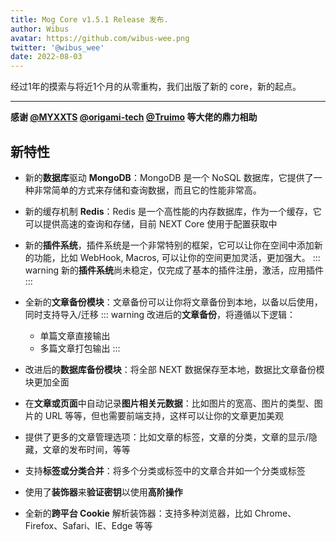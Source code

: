 ```yaml
---
title: Mog Core v1.5.1 Release 发布.
author: Wibus
avatar: https://github.com/wibus-wee.png
twitter: '@wibus_wee'
date: 2022-08-03
---
```


经过1年的摸索与将近1个月的从零重构，我们出版了新的 core，新的起点。

---

**感谢 [@MYXXTS](https://github.com/MYXXTS) [@origami-tech](https://github.com/origami-tech) [@Truimo](https://github.com/Truimo) 等大佬的鼎力相助**

## 新特性

- 新的**数据库**驱动 **MongoDB**：MongoDB 是一个 NoSQL 数据库，它提供了一种非常简单的方式来存储和查询数据，而且它的性能非常高。
- 新的缓存机制 **Redis**：Redis 是一个高性能的内存数据库，作为一个缓存，它可以提供高速的查询和存储，目前 NEXT Core 使用于配置获取中
- 新的**插件系统**，插件系统是一个非常特别的框架，它可以让你在空间中添加新的功能，比如 WebHook, Macros, 可以让你的空间更加灵活，更加强大。
  ::: warning
  新的**插件系统**尚未稳定，仅完成了基本的插件注册，激活，应用插件
  :::
- 全新的**文章备份模块**：文章备份可以让你将文章备份到本地，以备以后使用，同时支持导入/迁移
  ::: warning
  改进后的**文章备份**，将遵循以下逻辑：

  - 单篇文章直接输出
  - 多篇文章打包输出
  :::
- 改进后的**数据库备份模块**：将全部 NEXT 数据保存至本地，数据比文章备份模块更加全面
- 在**文章或页面**中自动记录**图片相关元数据**：比如图片的宽高、图片的类型、图片的 URL 等等，但也需要前端支持，这样可以让你的文章更加美观
- 提供了更多的文章管理选项：比如文章的标签，文章的分类，文章的显示/隐藏，文章的发布时间，等等
- 支持**标签或分类合并**：将多个分类或标签中的文章合并如一个分类或标签
- 使用了**装饰器**来**验证密钥**以使用**高阶操作**
- 全新的**跨平台 Cookie** 解析装饰器：支持多种浏览器，比如 Chrome、Firefox、Safari、IE、Edge 等等